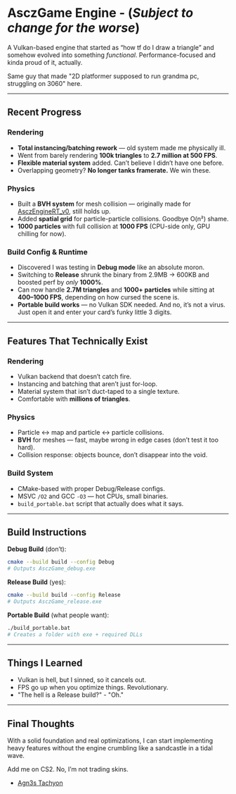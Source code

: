 # AsczGame Engine - (*Subject to change for the worse*)

A Vulkan-based engine that started as “how tf do I draw a triangle” and somehow evolved into something *functional*. Performance-focused and kinda proud of it, actually.

Same guy that made "2D platformer supposed to run grandma pc, struggling on 3060" here.

---

## Recent Progress

### Rendering

* **Total instancing/batching rework** — old system made me physically ill.
* Went from barely rendering **100k triangles** to **2.7 million at 500 FPS**.
* **Flexible material system** added. Can’t believe I didn’t have one before.
* Overlapping geometry? **No longer tanks framerate.** We win these.

### Physics

* Built a **BVH system** for mesh collision — originally made for [AsczEngineRT_v0](https://github.com/Asciizzz/AsczEngineRT-v0), still holds up.
* Added **spatial grid** for particle-particle collisions. Goodbye O(n²) shame.
* **1000 particles** with full collision at **1000 FPS** (CPU-side only, GPU chilling for now).

### Build Config & Runtime

* Discovered I was testing in **Debug mode** like an absolute moron.
* Switching to **Release** shrunk the binary from 2.9MB → 600KB and boosted perf by *only* **1000%**.
* Can now handle **2.7M triangles** and **1000+ particles** while sitting at **400–1000 FPS**, depending on how cursed the scene is.
* **Portable build works** — no Vulkan SDK needed. And no, it’s not a virus. Just open it and enter your card’s funky little 3 digits.

---

## Features That Technically Exist

### Rendering

* Vulkan backend that doesn’t catch fire.
* Instancing and batching that aren’t just for-loop.
* Material system that isn’t duct-taped to a single texture.
* Comfortable with **millions of triangles**.

### Physics

* Particle ↔ map and particle ↔ particle collisions.
* **BVH** for meshes — fast, maybe wrong in edge cases (don’t test it too hard).
* Collision response: objects bounce, don’t disappear into the void.

### Build System

* CMake-based with proper Debug/Release configs.
* MSVC `/O2` and GCC `-O3` — hot CPUs, small binaries.
* `build_portable.bat` script that actually does what it says.

---

## Build Instructions

**Debug Build** (don’t):

```bash
cmake --build build --config Debug
# Outputs AsczGame_debug.exe
```

**Release Build** (yes):

```bash
cmake --build build --config Release
# Outputs AsczGame_release.exe
```

**Portable Build** (what people want):

```bash
./build_portable.bat
# Creates a folder with exe + required DLLs
```

---

## Things I Learned

* Vulkan is hell, but I sinned, so it cancels out.
* FPS go up when you optimize things. Revolutionary.
* "The hell is a Release build?" - "Oh."

---

## Final Thoughts

With a solid foundation and real optimizations, I can start implementing heavy features without the engine crumbling like a sandcastle in a tidal wave.

Add me on CS2. No, I’m not trading skins.
* [Agn3s Tachyon](https://steamcommunity.com/profiles/76561199223964635/)
